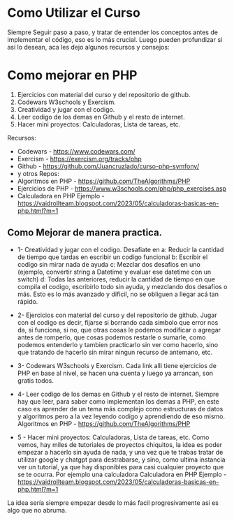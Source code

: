 # Como Utilizar el Curso
Siempre Seguir paso a paso, y tratar de entender los conceptos antes de implementar el código, eso es lo más crucial. Luego pueden profundizar si así lo desean, aca les dejo algunos recursos y consejos: 
# Como mejorar en PHP
1. Ejercicios con material del curso y del repositorio de github.
2.  Codewars  W3schools y Exercism.
3.   Creatividad y jugar con el codigo.
4.   Leer codigo de los demas en Github y el resto de internet.
5.   Hacer mini proyectos: Calculadoras, Lista de tareas, etc. 

Recursos: 
- Codewars - https://www.codewars.com/
- Exercism - https://exercism.org/tracks/php
- Github - https://github.com/Juancruzlado/curso-php-symfony/ 
- y otros Repos: 
- Algoritmos en PHP - https://github.com/TheAlgorithms/PHP
- Ejercicios de PHP - https://www.w3schools.com/php/php_exercises.asp 
- Calculadora en PHP Ejemplo - https://vaidrollteam.blogspot.com/2023/05/calculadoras-basicas-en-php.html?m=1

Como Mejorar de manera practica. 
----------------------------------
- 1- Creatividad y jugar con el codigo. 
Desafiate en 
a: Reducir la cantidad de tiempo que tardas en escribir un codigo funcional
b: Escribir el codigo sin mirar nada de ayuda
c: Mezclar dos desafios en uno (ejemplo, convertir string a Datetime y evaluar ese datetime con un switch)
d: Todas las anteriores, reducir la cantidad de tiempo en que compila el codigo, escribirlo todo sin ayuda, y mezclando dos desafios o más. Esto es lo más avanzado y dificil, no se obliguen a llegar acá tan rápido.

- 2- Ejercicios con material del curso y del repositorio de github. 
Jugar con el codigo es decir, fijarse si borrando cada simbolo que error nos da, si funciona, si no, que otras cosas le podemos modificar o agregar antes de romperlo, que cosas podemos restarle o sumarle, como podemos entenderlo y tambien practicarlo sin ver como hacerlo, sino que tratando de hacerlo sin mirar ningun recurso de antemano, etc.

- 3- Codewars  W3schools y Exercism.
Cada link alli tiene ejercicios de PHP en base al nivel, se hacen una cuenta y luego ya arrancan, son gratis todos.

- 4-  Leer codigo de los demas en Github y el resto de internet. 
Siempre hay que leer, para saber como implementan los demas a PHP, en este caso es  aprender de un tema más complejo como estructuras de datos y algoritmos pero a la vez leyendo codigo y aprendiendo de eso mismo. Algoritmos en PHP - https://github.com/TheAlgorithms/PHP

- 5 - Hacer mini proyectos: Calculadoras, Lista de tareas, etc. 
Como vemos, hay miles de tutoriales de proyectos chiquitos, la idea es poder empezar a hacerlo sin ayuda de nada, y una vez que te trabas tratar de utilizar google y chatgpt para destrabarse, y sino, como ultima instancia ver un tutorial, ya que hay disponibles para casi cualquier proyecto que se te ocurra. Por ejemplo una calculadora Calculadora en PHP Ejemplo - https://vaidrollteam.blogspot.com/2023/05/calculadoras-basicas-en-php.html?m=1

La idea sería siempre empezar desde lo más facil progresivamente asi es algo que no abruma.

